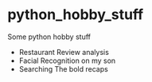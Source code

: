 # python_hobby_stuff
Some python hobby stuff

* Restaurant Review analysis
* Facial Recognition on my son
* Searching The bold recaps 

[](wordcloudeten.png)
